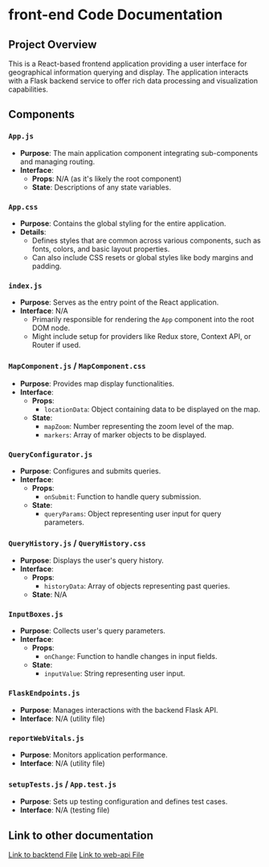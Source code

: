 # front-end Code Documentation

## Project Overview
This is a React-based frontend application providing a user interface for geographical information querying and display. The application interacts with a Flask backend service to offer rich data processing and visualization capabilities.

## Components

### `App.js`
- **Purpose**: The main application component integrating sub-components and managing routing.
- **Interface**:
  - **Props**: N/A (as it's likely the root component)
  - **State**: Descriptions of any state variables.

### `App.css`
- **Purpose**: Contains the global styling for the entire application.
- **Details**:
  - Defines styles that are common across various components, such as fonts, colors, and basic layout properties.
  - Can also include CSS resets or global styles like body margins and padding.

### `index.js`
- **Purpose**: Serves as the entry point of the React application.
- **Interface**: N/A
  - Primarily responsible for rendering the `App` component into the root DOM node.
  - Might include setup for providers like Redux store, Context API, or Router if used.

### `MapComponent.js` / `MapComponent.css`
- **Purpose**: Provides map display functionalities.
- **Interface**:
  - **Props**: 
    - `locationData`: Object containing data to be displayed on the map.
  - **State**: 
    - `mapZoom`: Number representing the zoom level of the map.
    - `markers`: Array of marker objects to be displayed.

### `QueryConfigurator.js`
- **Purpose**: Configures and submits queries.
- **Interface**:
  - **Props**: 
    - `onSubmit`: Function to handle query submission.
  - **State**: 
    - `queryParams`: Object representing user input for query parameters.

### `QueryHistory.js` / `QueryHistory.css`
- **Purpose**: Displays the user's query history.
- **Interface**:
  - **Props**: 
    - `historyData`: Array of objects representing past queries.
  - **State**: N/A

### `InputBoxes.js`
- **Purpose**: Collects user's query parameters.
- **Interface**:
  - **Props**: 
    - `onChange`: Function to handle changes in input fields.
  - **State**: 
    - `inputValue`: String representing user input.

### `FlaskEndpoints.js`
- **Purpose**: Manages interactions with the backend Flask API.
- **Interface**: N/A (utility file)

### `reportWebVitals.js`
- **Purpose**: Monitors application performance.
- **Interface**: N/A (utility file)

### `setupTests.js` / `App.test.js`
- **Purpose**: Sets up testing configuration and defines test cases.
- **Interface**: N/A (testing file)


## Link to other documentation
[Link to backtend File](./backend_documentation.md)
[Link to web-api File](./web-api_documentation.md)

